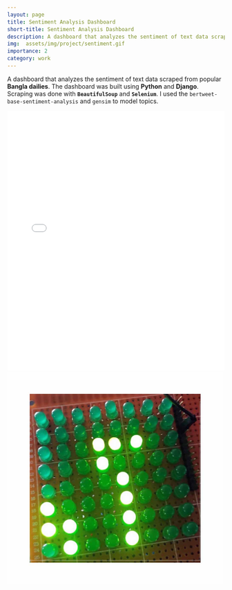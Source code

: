 ```yaml
---
layout: page
title: Sentiment Analysis Dashboard
short-title: Sentiment Analysis Dashboard
description: A dashboard that analyzes the sentiment of text data scraped from popular Bangla dailies. 
img:  assets/img/project/sentiment.gif
importance: 2
category: work
---
```



A dashboard that analyzes the sentiment of text data scraped from popular __Bangla dailies__. The dashboard
was built using __Python__ and __Django__. Scraping was done with __`BeautifulSoup`__ and __`Selenium`__. I used the
`bertweet-base-sentiment-analysis` and `gensim` to model topics.

<iframe src="/assets/img/project/sentiment.gif" width="100%" height="600px" frameborder="0">
    Your browser does not support PDFs. Please download the PDF to view it: <a href="/assets/my_pdf_file.pdf">Download PDF</a>.
</iframe>


<!-- https://github.com/shadman-shahid/shadman-shahid.github.io/blob/caca4b787f6b36c2cc4534d78e53cb4a2955aa61/assets/img/project/sentiment.gif -->
<!-- ![Sentiment Analysis Dashboard](./assets/img/project/sentiment.gif)   -->
<div>
<img src="../assets/img/project/tetris.jpg" alt="Alt Text" width="500"/>
</div>
